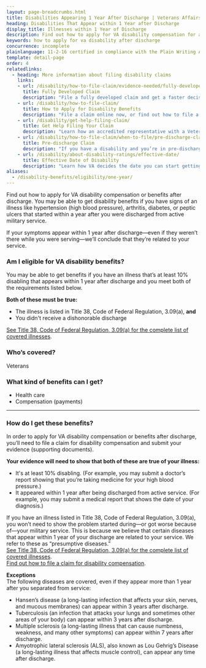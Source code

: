 ```yaml
---
layout: page-breadcrumbs.html
title: Disabilities Appearing 1 Year After Discharge | Veterans Affairs
heading: Disabilities That Appear within 1 Year after Discharge
display_title: Illnesses within 1 Year of Discharge
description: Find out how to apply for VA disability compensation for a condition that started within one year after discharge from active military service. You may be able to get benefits for an illness like high blood pressure, arthritis, or diabetes if your symptoms appear within a year after discharge.
keywords: how to apply for va disability after discharge 
concurrence: incomplete
plainlanguage: 11-2-16 certified in compliance with the Plain Writing Act
template: detail-page
order: 4
relatedlinks:
  - heading: More information about filing disability claims
    links:
    - url: /disability/how-to-file-claim/evidence-needed/fully-developed-claims/
      title: Fully Developed Claim
      description: "File a fully developed claim and get a faster decision on your disability benefits claim."
    - url: /disability/how-to-file-claim/
      title: How to Apply for Disability Benefits
      description: "File a claim online now, or find out how to file a claim in person, by mail, or with the help of a trained professional."
    - url: /disability/get-help-filing-claim/
      title: Get Help Filing Your Claim
      description: "Learn how an accredited representative with a Veterans Service Organization can help you file a disability claim."
    - url: /disability/how-to-file-claim/when-to-file/pre-discharge-claim/
      title: Pre-discharge Claim
      description: "If you have a disability and you’re in pre-discharge status right now, you can file a pre-discharge disability claim 180 to 90 days before you leave the military."
    - url: /disability/about-disability-ratings/effective-date/
      title: Effective Date of Disability
      description: "Learn how VA decides the date you can start getting your disability benefits."
aliases:
  - /disability-benefits/eligibility/one-year/
---
```


<div class="va-introtext">

Find out how to apply for VA disability compensation or benefits after discharge. You may be able to get disability benefits if you have signs of an illness like hypertension (high blood pressure), arthritis, diabetes, or peptic ulcers that started within a year after you were discharged from active military service. 

If your symptoms appear within 1 year after discharge—even if they weren’t there while you were serving—we’ll conclude that they’re related to your service. 

</div>

<div class="feature" markdown="1">

### Am I eligible for VA disability benefits?

You may be able to get benefits if you have an illness that’s at least 10% disabling that appears within 1 year after discharge and you meet both of the requirements listed below.

**Both of these must be true:**
  -	The illness is listed in Title 38, Code of Federal Regulation, 3.09(a), **and**
  -	You didn't receive a dishonorable discharge <br>

[See Title 38, Code of Federal Regulation, 3.09(a) for the complete list of covered illnesses](https://www.benefits.va.gov/warms/docs/regs/38CFR/BOOKB/PART3/S3_309.doc). <br>


### Who’s covered?
Veterans
</div>

### What kind of benefits can I get?

-	Health care
- Compensation (payments)

-----

### How do I get these benefits?

In order to apply for VA disability compensation or benefits after discharge, you’ll need to file a claim for disability compensation and submit your evidence (supporting documents).

**Your evidence will need to show that both of these are true of your illness:**
- It's at least 10% disabling. (For example, you may submit a doctor’s report showing that you’re taking medicine for your high blood pressure.) 
- It appeared within 1 year after being discharged from active service. (For example, you may submit a medical report that shows the date of your diagnosis.)

If you have an illness listed in Title 38, Code of Federal Regulation, 3.09(a), you won’t need to show the problem started during—or got worse because of—your military service. This is because we believe that certain diseases that appear within 1 year of your discharge are related to your service. We refer to these as “presumptive diseases.” <br>
[See Title 38, Code of Federal Regulation, 3.09(a) for the complete list of covered illnesses](https://www.benefits.va.gov/warms/docs/regs/38CFR/BOOKB/PART3/S3_309.doc). <br>
[Find out how to file a claim for disability compensation](/disability/how-to-file-claim/).

**Exceptions**<br>
The following diseases are covered, even if they appear more than 1 year after you separated from service:


-	Hansen&#8217;s disease (a long-lasting infection that affects your skin, nerves, and mucous membranes) can appear within 3 years after discharge.
-	Tuberculosis (an infection that attacks your lungs and sometimes other areas of your body) can appear within 3 years after discharge.
-	Multiple sclerosis (a long-lasting illness that can cause numbness, weakness, and many other symptoms) can appear within 7 years after discharge.
-	Amyotrophic lateral sclerosis (ALS), also known as Lou Gehrig’s Disease (a long-lasting illness that affects muscle control), can appear any time after discharge.
